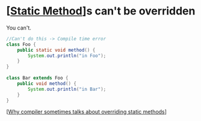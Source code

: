 # [[Static Method]]s can't be overridden

You can't.

```java
//Can't do this -> Compile time error
class Foo {
    public static void method() {
        System.out.println("in Foo");
    }
}
 
class Bar extends Foo {
    public void method() {
        System.out.println("in Bar");
    }
}
```

[[Why compiler sometimes talks about overriding static methods]]


[//begin]: # "Autogenerated link references for markdown compatibility"
[Static Method]: <Static Method> "Static Methods"
[Why compiler sometimes talks about overriding static methods]: <Why compiler sometimes talks about overriding static methods> "Why compiler sometimes talks about overriding static methods"
[//end]: # "Autogenerated link references"